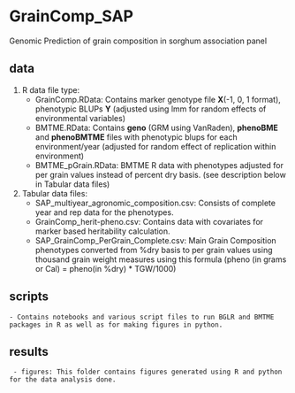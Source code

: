 # GrainComp_SAP
Genomic Prediction of grain composition in sorghum association panel

## data

1. R data file type:
    - GrainComp.RData: Contains marker genotype file **X**(-1, 0, 1 format), phenotypic BLUPs **Y** (adjusted using lmm for random effects of environmental variables)
    - BMTME.RData: Contains **geno** (GRM using VanRaden), **phenoBME** and **phenoBMTME** files with phenotypic blups for each environment/year (adjusted for random effect of replication within environment)
    - BMTME_pGrain.RData: BMTME R data with phenotypes adjusted for per grain values instead of percent dry basis. (see description below in Tabular data files)
2. Tabular data files:
    - SAP_multiyear_agronomic_composition.csv: Consists of complete year and rep data for the phenotypes.
    - GrainComp_herit-pheno.csv: Contains data with covariates for marker based heritability calculation.
    - SAP_GrainComp_PerGrain_Complete.csv: Main Grain Composition phenotypes converted from %dry basis to per grain values using thousand grain weight measures using this formula (pheno (in grams or Cal) = pheno(in %dry) * TGW/1000)
    
## scripts
    - Contains notebooks and various script files to run BGLR and BMTME packages in R as well as for making figures in python.

## results
     - figures: This folder contains figures generated using R and python for the data analysis done.
